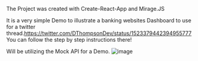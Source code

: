 The Project was created with Create-React-App and Mirage.JS

It is a very simple Demo to illustrate a banking websites Dashboard to use for a twitter thread.https://twitter.com/DThompsonDev/status/1523379442394955777 You can follow the step by step instructions there!

Will be utilizing the Mock API for a Demo.
![image](https://user-images.githubusercontent.com/39189903/167315316-7fb9cad3-bdff-479c-ad9c-dab2f739a321.png)
